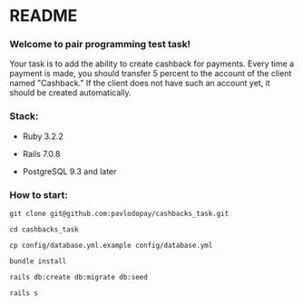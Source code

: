 # README

### Welcome to pair programming test task!



Your task is to add the ability to create cashback for payments. Every time a payment is made, you should transfer 5 percent to the account of the client named "Cashback." If the client does not have such an account yet, it should be created automatically.

### Stack:

* Ruby 3.2.2

* Rails 7.0.8

* PostgreSQL 9.3 and later


### How to start:

````
git clone git@github.com:pavlodopay/cashbacks_task.git

cd cashbacks_task

cp config/database.yml.example config/database.yml

bundle install

rails db:create db:migrate db:seed

rails s
````
